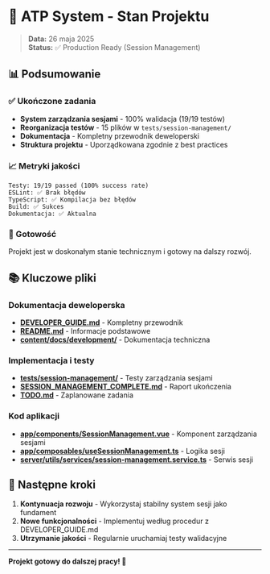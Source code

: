 # 🎯 ATP System - Stan Projektu
> **Data:** 26 maja 2025  
> **Status:** ✅ Production Ready (Session Management)

## 📊 Podsumowanie

### ✅ Ukończone zadania
- **System zarządzania sesjami** - 100% walidacja (19/19 testów)
- **Reorganizacja testów** - 15 plików w `tests/session-management/`
- **Dokumentacja** - Kompletny przewodnik deweloperski
- **Struktura projektu** - Uporządkowana zgodnie z best practices

### 📈 Metryki jakości
```
Testy: 19/19 passed (100% success rate)
ESLint: ✅ Brak błędów
TypeScript: ✅ Kompilacja bez błędów
Build: ✅ Sukces
Dokumentacja: ✅ Aktualna
```

### 🚀 Gotowość
Projekt jest w doskonałym stanie technicznym i gotowy na dalszy rozwój.

## 📚 Kluczowe pliki

### Dokumentacja deweloperska
- **[DEVELOPER_GUIDE.md](./DEVELOPER_GUIDE.md)** - Kompletny przewodnik
- **[README.md](./README.md)** - Informacje podstawowe
- **[content/docs/development/](./content/docs/development/)** - Dokumentacja techniczna

### Implementacja i testy
- **[tests/session-management/](./tests/session-management/)** - Testy zarządzania sesjami
- **[SESSION_MANAGEMENT_COMPLETE.md](./SESSION_MANAGEMENT_COMPLETE.md)** - Raport ukończenia
- **[TODO.md](./TODO.md)** - Zaplanowane zadania

### Kod aplikacji
- **[app/components/SessionManagement.vue](./app/components/SessionManagement.vue)** - Komponent zarządzania sesjami
- **[app/composables/useSessionManagement.ts](./app/composables/useSessionManagement.ts)** - Logika sesji
- **[server/utils/services/session-management.service.ts](./server/utils/services/session-management.service.ts)** - Serwis sesji

## 🔄 Następne kroki

1. **Kontynuacja rozwoju** - Wykorzystaj stabilny system sesji jako fundament
2. **Nowe funkcjonalności** - Implementuj według procedur z DEVELOPER_GUIDE.md
3. **Utrzymanie jakości** - Regularnie uruchamiaj testy walidacyjne

---

**Projekt gotowy do dalszej pracy! 🚀**
